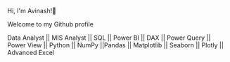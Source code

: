 Hi, I'm Avinash!👋

Welcome to my Github profile


Data Analyst || MIS Analyst || SQL || Power BI || DAX || Power Query || Power View
|| Python || NumPy ||Pandas || Matplotlib || Seaborn || Plotly || Advanced Excel
